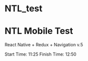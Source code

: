 # NTL_test

# NTL Mobile Test

React Native + Redux + Navigation v.5

Start Time: 11:25
Finish Time: 12:50
